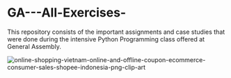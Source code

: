 # GA---All-Exercises-

This repository consists of the important assignments and case studies that were done during the intensive Python Programming class offered at General Assembly.

![online-shopping-vietnam-online-and-offline-coupon-ecommerce-consumer-sales-shopee-indonesia-png-clip-art](https://user-images.githubusercontent.com/55968160/92689070-419cef00-f2f3-11ea-99dd-7a20a8980080.png)
